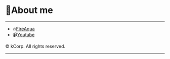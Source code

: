 
# :deciduous_tree:About me

<hr>

* :fire:[FireAqua](https://kcorp-s.github.io/)
* :video_camera:[Youtube](https://www.youtube.com/channel/UCCPSET9zTIvoaK-WwoAe-Gw)

© kCorp. All rights reserved.

<hr>
 
